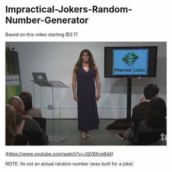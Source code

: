 # Impractical-Jokers-Random-Number-Generator

Based on this video starting @2.17

<img src="Image 1.png" > 

(https://www.youtube.com/watch?v=JQVBfcjx6d4)


NOTE: Its not an actual random number (was built for a joke)
